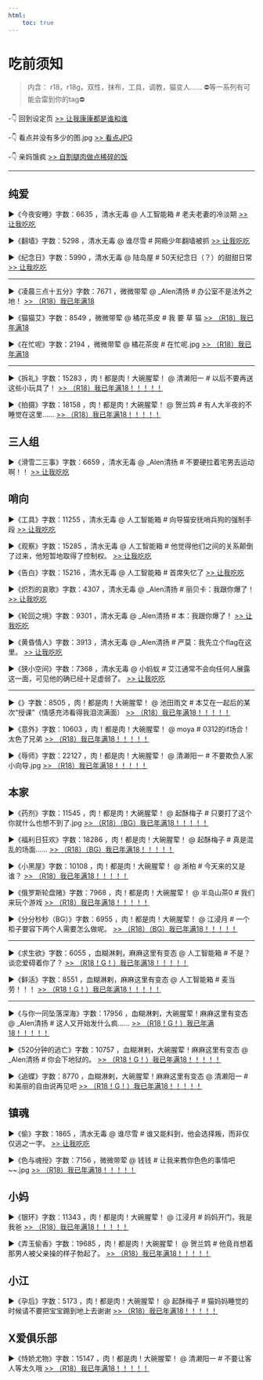 ```yaml
---
html:
    toc: true
---
```


# 吃前须知
>内含：
r18，r18g，双性，抹布，工具，调教，猫变人……
⛔等一系列有可能会雷到你的tag⛔

-👇 回到设定页
[>> 让我康康都是谁和谁](../index.html)

-👇 看点并没有多少的图.jpg
[>> 看点JPG](../pic-html/pic.html)

-👇 亲妈饿疯
[>> 自割腿肉做点稀碎的饭](qinmaefeng.html)

---

## 纯爱

▶《今夜安睡》字数：6635 ，清水无毒
@ 人工智能箱
\# 老夫老妻的冷淡期 
[>> 让我吃吃](今夜安睡.html)

▶《翻墙》字数：5298 ，清水无毒
@ 谁尽雪
\# 网瘾少年翻墙被抓
[>> 让我吃吃](翻墙.html)

▶《纪念日》字数：5990 ，清水无毒
@ 陆岛屋
\# 50天纪念日（？）的甜甜日常
[>> 让我吃吃](纪念日.html)

----

▶《凌晨三点十五分》字数：7671 ，微微带荤
@ _Alen清扬
\# 办公室不是法外之地！
[>> （R18）我已年满18](凌晨三点十五分.html)

▶《猫猫艾》字数：8549 ，微微带荤
@ 橘花茶皮 
\# 我 要 草 猫
[>> （R18）我已年满18](猫猫艾.html)

▶《在忙呢》字数：2194 ，微微带荤
@ 橘花茶皮
\# 在忙呢.jpg
[>> （R18）我已年满18](在忙呢.html)

----

▶《拆礼》字数：15283 ，肉！都是肉！大碗腥荤！
@ 清濑阳一 
\# 以后不要再送这些小玩具了！
 [>> （R18）我已年满18！！！！！](拆礼.html)

▶《拍摄》字数：18158 ，肉！都是肉！大碗腥荤！
@ 贺兰鸩 
\# 有人大半夜的不睡觉在这里……
[>> （R18）我已年满18！！！！！](拍摄.html)

## 三人组

▶《滑雪二三事》字数：6659 ，清水无毒
@ _Alen清扬
\# 不要硬拉着宅男去运动啊！！
[>> 让我吃吃](滑雪二三事.html)

## 哨向

▶《工具》字数：11255 ，清水无毒
@ 人工智能箱
\#  向导猫安抚哨兵狗的强制手段
[>> 让我吃吃](工具.html)

▶《观察》字数：15285 ，清水无毒
@ 人工智能箱
\#  他觉得他们之间的关系颠倒了过来，他短暂地取得了控制权。
[>> 让我吃吃](观察.html)

▶《告白》字数：15216 ，清水无毒
@ 人工智能箱
\#  首席失忆了
[>> 让我吃吃](告白.html)

▶《炽烈的哀歌》字数：4307 ，清水无毒
@ _Alen清扬
\# 丽贝卡：我跟你爆了！
[>> 让我吃吃](炽烈的哀歌.html)

▶《轮回之境》字数：9301 ，清水无毒
@ _Alen清扬
\# 本：我跟你爆了！
[>> 让我吃吃](轮回之境.html)

▶《黄昏情人》字数：3913 ，清水无毒
@ _Alen清扬
\# 严莫：我先立个flag在这里。
[>> 让我吃吃](黄昏情人.html)


▶《狭小空间》字数：7368 ，清水无毒
@ 小蚂蚁
\#  艾江通常不会向任何人展露这一面，可见他的确已经十足虚弱了。
[>> 让我吃吃](狭小空间.html)

---


▶《》字数：8505 ，肉！都是肉！大碗腥荤！
@ 池田雨文
\# 本艾在一起后的某次“授课”（情感充沛看得我泪流满面）
[>> （R18）我已年满18！！！！！](狗喝醋会被酸死吗.html)

▶《意外》字数：10603 ，肉！都是肉！大碗腥荤！
@ moya
\# 0312的if场合！太色了兄弟
[>> （R18）我已年满18！！！！！](意外.html)

▶《辱师》字数：22127 ，肉！都是肉！大碗腥荤！
@ 清濑阳一
\# 不要欺负人家小向导.jpg
[>> （R18）我已年满18！！！！！](辱师.html)

## 本家

▶《药剂》字数：11545 ，肉！都是肉！大碗腥荤！
@ 起酥梅子
\# 只要打了这个你就什么也想不到了.jpg
[>> （R18）（BG）我已年满18！！！！！](药剂.html)

▶《福利日狂欢》字数：18286 ，肉！都是肉！大碗腥荤！
@ 起酥梅子
\# 真是混乱的场面……
[>> （R18）（BG）我已年满18！！！！！](福利日狂欢.html)

▶《小黑屋》字数：10108 ，肉！都是肉！大碗腥荤！
@ 淅柏
\# 今天来的又是谁？
[>> （R18）我已年满18！！！！！](小黑屋.html)

▶《俄罗斯轮盘赌》字数：7968 ，肉！都是肉！大碗腥荤！
@ 半岛山茶0
\# 我们来玩个游戏
[>> （R18）我已年满18！！！！！](俄罗斯轮盘赌.html)

▶《分分秒秒（BG）》字数：6955 ，肉！都是肉！大碗腥荤！
@ 江浸月
\# 一个柜子要容下两个人需要怎么做呢。
[>> （R18）（BG）我已年满18！！！！！](分分秒秒.html)

---

▶《求生欲》字数：6055 ，血糊淋剌，麻麻这里有变态
@ 人工智能箱
\# 不是？谈恋爱碍着你了？
[>> （R18！G！）我已年满18！！！！！](求生欲.html)

▶《鲜活》字数：8551 ，血糊淋剌，麻麻这里有变态
@ 人工智能箱
\# 麦当劳！！！
[>> （R18！G！）我已年满18！！！！！](鲜活.html)

---

▶《与你一同坠落深海》字数：17956 ，血糊淋剌，大碗腥荤！麻麻这里有变态
@ _Alen清扬
\# 这人又开始发什么疯……
[>> （R18！G！）我已年满18！！！！！](与你一同坠落深海.html)

▶《520分钟的逃亡》字数：10757 ，血糊淋剌，大碗腥荤！麻麻这里有变态
@ _Alen清扬
\# 你会下地狱的。
[>> （R18！G！）我已年满18！！！！！](520分钟的逃亡.html)

▶《追蝶》字数：8770 ，血糊淋剌，大碗腥荤！麻麻这里有变态
@ 清濑阳一 
\# 和美丽的自由说再见吧
[>> （R18！G！）我已年满18！！！！！](追蝶.html)

## 镇魂
▶《偷》字数：1865 ，清水无毒
@ 谁尽雪
\# 谁又能料到，他会选择叛，而非仅仅逃之一字。
[>> 让我吃吃](偷.html)

▶《色与魂授》字数：7156 ，微微带荤
@ 钱钱
\# 让我来教你色色的事情吧~~.jpg
[>> （R18）我已年满18！！！！！](色与魂授.html)


## 小妈

▶《银环》字数：11343 ，肉！都是肉！大碗腥荤！
@ 江浸月
\# 妈妈开门，我是我爸
[>> （R18）我已年满18！！！！！](银环.html)

▶《弄玉偷香》字数：19685 ，肉！都是肉！大碗腥荤！
@ 贺兰鸩 
\# 他竟肖想着那男人被父亲操的样子勃起了。
[>> （R18）我已年满18！！！！！](弄玉偷香.html)

## 小江

▶《孕后》字数：5173 ，肉！都是肉！大碗腥荤！
@ 起酥梅子
\# 猫妈妈睡觉的时候请不要把宝宝踢到地上去谢谢
[>> （R18）我已年满18！！！！！](孕后.html)

## X爱俱乐部

▶《恃娇尤物》字数：15147 ，肉！都是肉！大碗腥荤！
@ 清濑阳一
\# 不要让客人等太久哦
[>> （R18）我已年满18！！！！！](恃娇尤物.html)

